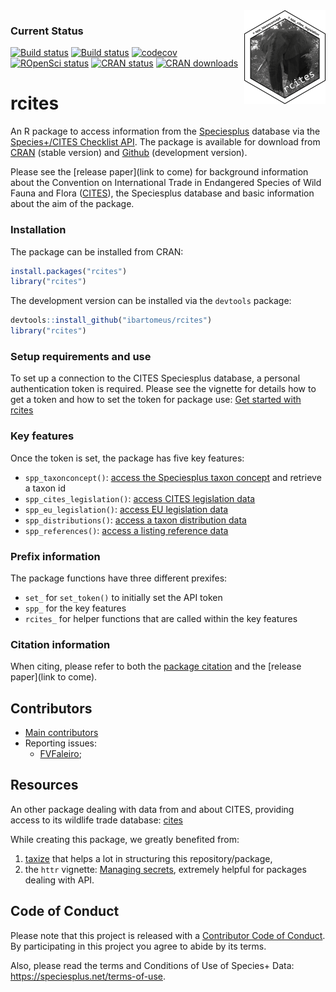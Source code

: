 <img src="man/figures/rcites_logo.png" width="130" height="150" align="right"/>

### Current Status

[![Build status](https://travis-ci.org/ibartomeus/rcites.svg?branch=master)](https://travis-ci.org/ibartomeus/rcites)
[![Build status](https://ci.appveyor.com/api/projects/status/bsd3c7mv12xv959j/branch/master?svg=true)](https://ci.appveyor.com/project/KevCaz/rcites/branch/master)
[![codecov](https://codecov.io/gh/ibartomeus/rcites/branch/master/graph/badge.svg)](https://codecov.io/gh/ibartomeus/rcites)
[![ROpenSci status](https://badges.ropensci.org/244_status.svg)](https://github.com/ropensci/onboarding/issues/244)
[![CRAN status](https://www.r-pkg.org/badges/version/rcites)](https://www.r-pkg.org/badges/version/rcites)
[![CRAN downloads](https://cranlogs.r-pkg.org/badges/grand-total/rcites)](https://cran.r-project.org/package=rcites)


# rcites

An R package to access information from the [Speciesplus](https://speciesplus.net/) database via the [Species+/CITES Checklist API](https://api.speciesplus.net/documentation/v1.html). The package is available for download from [CRAN](https://cran.r-project.org/package=rcites) (stable version) and [Github](https://github.com/ibartomeus/rcites) (development version).

Please see the [release paper](link to come) for background information about the Convention on International Trade in Endangered Species of Wild Fauna and Flora ([CITES](https://cites.org)), the Speciesplus database and basic information about the aim of the package.


### Installation

The package can be installed from CRAN:

```R
install.packages("rcites")
library("rcites")
```

The development version can be installed via the `devtools` package:

```R
devtools::install_github("ibartomeus/rcites")
library("rcites")
```


### Setup requirements and use

To set up a connection to the CITES Speciesplus database, a personal authentication token is required. Please see the vignette for details how to get a token and how to set the token for package use:
[Get started with rcites](https://ibartomeus.github.io/rcites/articles/rcites-vignette.html)


### Key features

Once the token is set, the package has five key features:

- `spp_taxonconcept()`: [access the Speciesplus taxon concept](https://api.speciesplus.net/documentation/v1/taxon_concepts/index.html) and retrieve a taxon id
- `spp_cites_legislation()`: [access CITES legislation data](https://api.speciesplus.net/documentation/v1/cites_legislation/index.html)
- `spp_eu_legislation()`: [access EU legislation data](https://api.speciesplus.net/documentation/v1/eu_legislation/index.html)
- `spp_distributions()`: [access a taxon distribution data](https://api.speciesplus.net/documentation/v1/distributions/index.html)
- `spp_references()`: [access a listing reference data](https://api.speciesplus.net/documentation/v1/references/index.html)


### Prefix information

The package functions have three different prexifes:
- `set_` for `set_token()` to initially set the API token
- `spp_` for the key features
- `rcites_` for helper functions that are called within the key features


### Citation information

When citing, please refer to both the [package citation](https://ibartomeus.github.io/rcites/authors.html) and the [release paper](link to come).


## Contributors

- [Main contributors](https://github.com/ibartomeus/rcites/graphs/contributors)
- Reporting issues:
  - [FVFaleiro](https://github.com/FVFaleiro);


## Resources

An other package dealing with data from and about CITES, providing access to its wildlife trade database: [cites](https://github.com/ecohealthalliance/cites/)

While creating this package, we greatly benefited from:
1. [taxize](https://github.com/ropensci/taxize) that helps a lot in structuring this repository/package,
2. the `httr` vignette: [Managing secrets](https://cran.r-project.org/web/packages/httr/vignettes/secrets.html), extremely helpful for packages dealing with API.


## Code of Conduct

Please note that this project is released with a [Contributor Code of Conduct](CONDUCT.md).
By participating in this project you agree to abide by its terms.

Also, please read the terms and Conditions of Use of Species+ Data:
https://speciesplus.net/terms-of-use.

